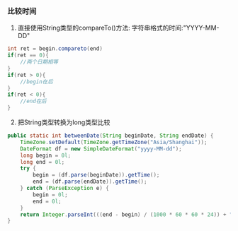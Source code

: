 ### 比较时间
1. 直接使用String类型的compareTo()方法: 字符串格式的时间:"YYYY-MM-DD"

```java
int ret = begin.compareto(end)
if(ret == 0){
    //两个日期相等
}
if(ret > 0){
    //begin在后
}
if(ret < 0){
    //end在后
}
```
2. 把String类型转换为long类型比较

```java
public static int betweenDate(String beginDate, String endDate) {
    TimeZone.setDefault(TimeZone.getTimeZone("Asia/Shanghai"));
    DateFormat df = new SimpleDateFormat("yyyy-MM-dd");
    long begin = 0l;
    long end = 0l;
    try {
        begin = (df.parse(beginDate)).getTime();
        end = (df.parse(endDate)).getTime();
    } catch (ParseException e) {
        begin = 0l;
        end = 0l;
    }
    return Integer.parseInt(((end - begin) / (1000 * 60 * 60 * 24)) + "");
}
```

